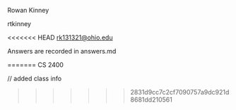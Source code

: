 Rowan Kinney

rtkinney

<<<<<<< HEAD
rk131321@ohio.edu

Answers are recorded in answers.md

=======
CS 2400

// added class info
>>>>>>> 2831d9cc7c2cf7090757a9dc921d8681dd210561

